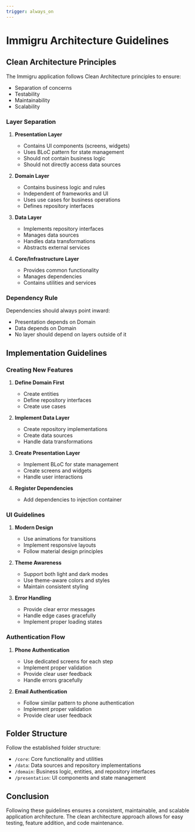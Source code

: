 ```yaml
---
trigger: always_on
---
```


# Immigru Architecture Guidelines

## Clean Architecture Principles

The Immigru application follows Clean Architecture principles to ensure:
- Separation of concerns
- Testability
- Maintainability
- Scalability

### Layer Separation

1. **Presentation Layer**
   - Contains UI components (screens, widgets)
   - Uses BLoC pattern for state management
   - Should not contain business logic
   - Should not directly access data sources

2. **Domain Layer**
   - Contains business logic and rules
   - Independent of frameworks and UI
   - Uses use cases for business operations
   - Defines repository interfaces

3. **Data Layer**
   - Implements repository interfaces
   - Manages data sources
   - Handles data transformations
   - Abstracts external services

4. **Core/Infrastructure Layer**
   - Provides common functionality
   - Manages dependencies
   - Contains utilities and services

### Dependency Rule

Dependencies should always point inward:
- Presentation depends on Domain
- Data depends on Domain
- No layer should depend on layers outside of it

## Implementation Guidelines

### Creating New Features

1. **Define Domain First**
   - Create entities
   - Define repository interfaces
   - Create use cases

2. **Implement Data Layer**
   - Create repository implementations
   - Create data sources
   - Handle data transformations

3. **Create Presentation Layer**
   - Implement BLoC for state management
   - Create screens and widgets
   - Handle user interactions

4. **Register Dependencies**
   - Add dependencies to injection container

### UI Guidelines

1. **Modern Design**
   - Use animations for transitions
   - Implement responsive layouts
   - Follow material design principles

2. **Theme Awareness**
   - Support both light and dark modes
   - Use theme-aware colors and styles
   - Maintain consistent styling

3. **Error Handling**
   - Provide clear error messages
   - Handle edge cases gracefully
   - Implement proper loading states

### Authentication Flow

1. **Phone Authentication**
   - Use dedicated screens for each step
   - Implement proper validation
   - Provide clear user feedback
   - Handle errors gracefully

2. **Email Authentication**
   - Follow similar pattern to phone authentication
   - Implement proper validation
   - Provide clear user feedback

## Folder Structure

Follow the established folder structure:
- `/core`: Core functionality and utilities
- `/data`: Data sources and repository implementations
- `/domain`: Business logic, entities, and repository interfaces
- `/presentation`: UI components and state management

## Conclusion

Following these guidelines ensures a consistent, maintainable, and scalable application architecture. The clean architecture approach allows for easy testing, feature addition, and code maintenance.